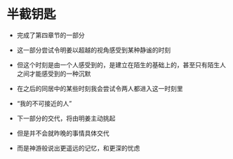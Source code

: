 # 半截钥匙

- 完成了第四章节的一部分
- 这一部分尝试令明姜以超越的视角感受到某种静谧的时刻
- 但这个时刻是由一个人感受到的，是建立在陌生的基础上的，甚至只有陌生人之间才能感受到的一种沉默
- 在之后的同居中的某些时刻我会尝试令两人都进入这一时刻里
- “我的不可接近的人”

- 下一部分的交代，将由明姜主动挑起
- 但是并不会就昨晚的事情具体交代
- 而是神游般说出更遥远的记忆，和更深的忧虑
